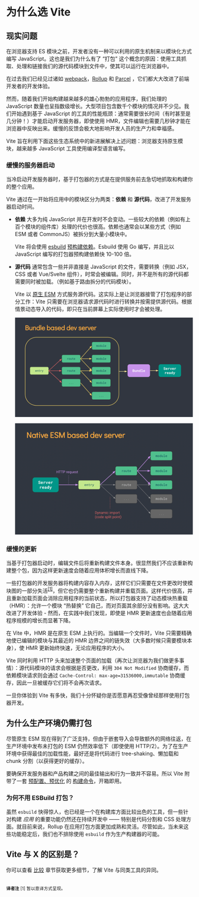 # 为什么选 Vite

## 现实问题

在浏览器支持 ES 模块之前，开发者没有一种可以利用的原生机制来以模块化方式编写 JavaScript。这也是我们为什么有了 “打包” 这个概念的原因：使用工具抓取、处理和链接我们的源代码模块到文件中，使其可以运行在浏览器中。

在过去我们已经见过诸如 [webpack](https://webpack.js.org/)，[Rollup](https://rollupjs.org) 和 [Parcel](https://parceljs.org/) ，它们都大大改进了前端开发者的开发体验。

然而，随着我们开始构建越来越多的雄心勃勃的应用程序，我们处理的 JavaScript 数量也呈指数级增长。大型项目包含数千个模块的情况并不少见。我们开始遇到基于 JavaScript 的工具的性能瓶颈：通常需要很长时间（有时甚至是几分钟！）才能启动开发服务器，即使使用 HMR，文件编辑也需要几秒钟才能在浏览器中反映出来。缓慢的反馈会极大地影响开发人员的生产力和幸福感。

Vite 旨在利用下面这些生态系统中的新进展解决上述问题：浏览器支持原生模块，越来越多 JavaScript 工具使用编译型语言编写。

### 缓慢的服务器启动

当冷启动开发服务器时，基于打包器的方式是在提供服务前去急切地抓取和构建你的整个应用。

Vite 通过在一开始将应用中的模块区分为两类：**依赖** 和 **源代码**，改进了开发服务器启动时间。

- **依赖** 大多为纯 JavaScript 并在开发时不会变动。一些较大的依赖（例如有上百个模块的组件库）处理的代价也很高。依赖也通常会以某些方式（例如 ESM 或者 CommonJS）被拆分到大量小模块中。

  Vite 将会使用 [esbuild](https://esbuild.github.io/) [预构建依赖](./dep-pre-bundling)。Esbuild 使用 Go 编写，并且比以 JavaScript 编写的打包器预构建依赖快 10-100 倍。

- **源代码** 通常包含一些并非直接是 JavaScript 的文件，需要转换（例如 JSX，CSS 或者 Vue/Svelte 组件），时常会被编辑。同时，并不是所有的源代码都需要同时被加载。（例如基于路由拆分的代码模块）。

  Vite 以 [原生 ESM](https://developer.mozilla.org/en-US/docs/Web/JavaScript/Guide/Modules) 方式服务源代码。这实际上是让浏览器接管了打包程序的部分工作：Vite 只需要在浏览器请求源代码时进行转换并按需提供源代码。根据情景动态导入的代码，即只在当前屏幕上实际使用时才会被处理。

  ![基于打包器的开发服务器](/images/bundler.png)

  ![基于 ESM 的开发服务器](/images/esm.png)

### 缓慢的更新

当基于打包器启动时，编辑文件后将重新构建文件本身。很显然我们不应该重新构建整个包，因为这样更新速度会随着应用体积增长而直线下降。

一些打包器的开发服务器将构建内容存入内存，这样它们只需要在文件更改时使模块图的一部分失活<sup>[[1]](#footnote-1)</sup>，但它也仍需要整个重新构建并重载页面。这样代价很高，并且重新加载页面会消除应用程序的当前状态，所以打包器支持了动态模块热重载（HMR）：允许一个模块 “热替换” 它自己，而对页面其余部分没有影响。这大大改进了开发体验 - 然而，在实践中我们发现，即使是 HMR 更新速度也会随着应用程序规模的增长而显著下降。

在 Vite 中，HMR 是在原生 ESM 上执行的。当编辑一个文件时，Vite 只需要精确地使已编辑的模块与其最近的 HMR 边界之间的链失效（大多数时候只需要模块本身），使 HMR 更新始终快速，无论应用程序的大小。

Vite 同时利用 HTTP 头来加速整个页面的加载（再次让浏览器为我们做更多事情）：源代码模块的请求会根据是否更改，利用 `304 Not Modified` 协商缓存，而依赖模块请求则会通过 `Cache-Control: max-age=31536000,immutable` 协商缓存，因此一旦被缓存它们将不会再次请求。

一旦你体验到 Vite 有多快，我们十分怀疑你是否愿意再忍受像曾经那样使用打包器开发。

## 为什么生产环境仍需打包

尽管原生 ESM 现在得到了广泛支持，但由于嵌套导入会导致额外的网络往返，在生产环境中发布未打包的 ESM 仍然效率低下（即使使用 HTTP/2）。为了在生产环境中获得最佳的加载性能，最好还是将代码进行 tree-shaking、懒加载和 chunk 分割（以获得更好的缓存）。

要确保开发服务器和产品构建之间的最佳输出和行为一致并不容易。所以 Vite 附带了一套 [预配置、预优化](./features#build-optimizations) 的 [构建命令](./build)，开箱即用。

### 为何不用 ESBuild 打包？

虽然 `esbuild` 快得惊人，也已经是一个在构建库方面比较出色的工具，但一些针对构建 _应用_ 的重要功能仍然还在持续开发中 —— 特别是代码分割和 CSS 处理方面。就目前来说，Rollup 在应用打包方面更加成熟和灵活。尽管如此，当未来这些功能稳定后，我们也不排除使用 `esbuild` 作为生产构建器的可能。

## Vite 与 X 的区别是？

你可以查看 [比较](./comparisons) 章节获取更多细节，了解 Vite 与同类工具的异同。

<small class="cn-footnote">
<br/>
<strong class="title">译者注</strong>
<a id="footnote-1"></a>[1] 暂以意译方式呈现。
</small>
